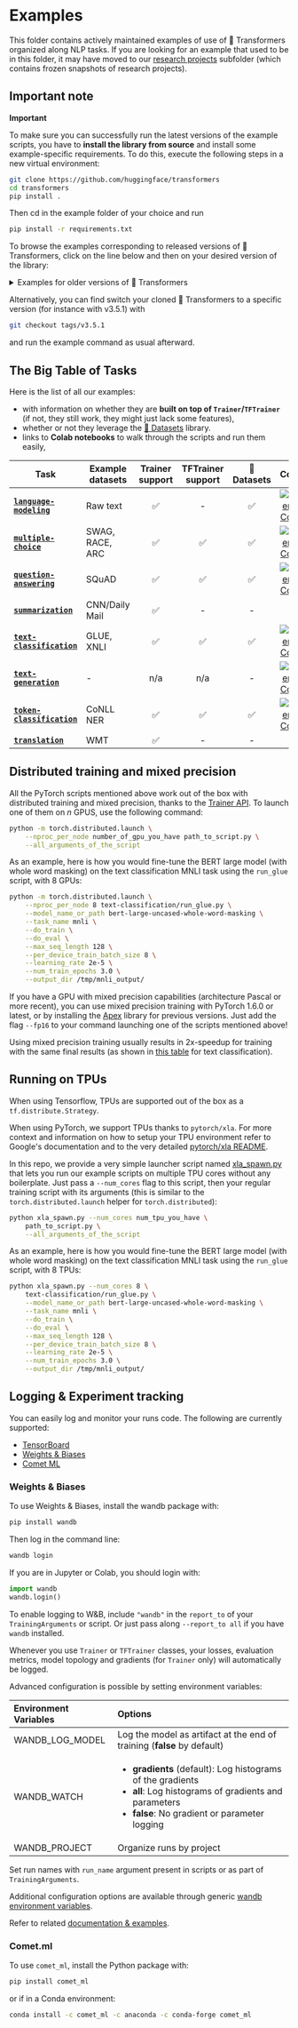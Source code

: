 <!---
Copyright 2020 The HuggingFace Team. All rights reserved.
Licensed under the Apache License, Version 2.0 (the "License");
you may not use this file except in compliance with the License.
You may obtain a copy of the License at

    http://www.apache.org/licenses/LICENSE-2.0

Unless required by applicable law or agreed to in writing, software
distributed under the License is distributed on an "AS IS" BASIS,
WITHOUT WARRANTIES OR CONDITIONS OF ANY KIND, either express or implied.
See the License for the specific language governing permissions and
limitations under the License.
-->

# Examples

This folder contains actively maintained examples of use of 🤗 Transformers organized along NLP tasks. If you are looking for an example that used to
be in this folder, it may have moved to our [research projects](https://github.com/huggingface/transformers/tree/master/examples/research_projects) subfolder (which contains frozen snapshots of research projects).

## Important note

**Important**

To make sure you can successfully run the latest versions of the example scripts, you have to **install the library from source** and install some example-specific requirements. To do this, execute the following steps in a new virtual environment:
```bash
git clone https://github.com/huggingface/transformers
cd transformers
pip install .
```
Then cd in the example folder of your choice and run
```bash
pip install -r requirements.txt
```

To browse the examples corresponding to released versions of 🤗 Transformers, click on the line below and then on your desired version of the library:

<details>
  <summary>Examples for older versions of 🤗 Transformers</summary>

  - [v4.3.3](https://github.com/huggingface/transformers/tree/v4.3.3/examples)
  - [v4.2.2](https://github.com/huggingface/transformers/tree/v4.2.2/examples)
  - [v4.1.1](https://github.com/huggingface/transformers/tree/v4.1.1/examples)
  - [v4.0.1](https://github.com/huggingface/transformers/tree/v4.0.1/examples)
  - [v3.5.1](https://github.com/huggingface/transformers/tree/v3.5.1/examples)
  - [v3.4.0](https://github.com/huggingface/transformers/tree/v3.4.0/examples)
  - [v3.3.1](https://github.com/huggingface/transformers/tree/v3.3.1/examples)
  - [v3.2.0](https://github.com/huggingface/transformers/tree/v3.2.0/examples)
  - [v3.1.0](https://github.com/huggingface/transformers/tree/v3.1.0/examples)
  - [v3.0.2](https://github.com/huggingface/transformers/tree/v3.0.2/examples)
  - [v2.11.0](https://github.com/huggingface/transformers/tree/v2.11.0/examples)
  - [v2.10.0](https://github.com/huggingface/transformers/tree/v2.10.0/examples)
  - [v2.9.1](https://github.com/huggingface/transformers/tree/v2.9.1/examples)
  - [v2.8.0](https://github.com/huggingface/transformers/tree/v2.8.0/examples)
  - [v2.7.0](https://github.com/huggingface/transformers/tree/v2.7.0/examples)
  - [v2.6.0](https://github.com/huggingface/transformers/tree/v2.6.0/examples)
  - [v2.5.1](https://github.com/huggingface/transformers/tree/v2.5.1/examples)
  - [v2.4.0](https://github.com/huggingface/transformers/tree/v2.4.0/examples)
  - [v2.3.0](https://github.com/huggingface/transformers/tree/v2.3.0/examples)
  - [v2.2.0](https://github.com/huggingface/transformers/tree/v2.2.0/examples)
  - [v2.1.1](https://github.com/huggingface/transformers/tree/v2.1.0/examples)
  - [v2.0.0](https://github.com/huggingface/transformers/tree/v2.0.0/examples)
  - [v1.2.0](https://github.com/huggingface/transformers/tree/v1.2.0/examples)
  - [v1.1.0](https://github.com/huggingface/transformers/tree/v1.1.0/examples)
  - [v1.0.0](https://github.com/huggingface/transformers/tree/v1.0.0/examples)
</details>

Alternatively, you can find switch your cloned 🤗 Transformers to a specific version (for instance with v3.5.1) with
```bash
git checkout tags/v3.5.1
```
and run the example command as usual afterward.

## The Big Table of Tasks

Here is the list of all our examples:
- with information on whether they are **built on top of `Trainer`/`TFTrainer`** (if not, they still work, they might
  just lack some features),
- whether or not they leverage the [🤗 Datasets](https://github.com/huggingface/datasets) library.
- links to **Colab notebooks** to walk through the scripts and run them easily,
<!--
Coming soon!
- links to **Cloud deployments** to be able to deploy large-scale trainings in the Cloud with little to no setup.
-->

| Task | Example datasets | Trainer support | TFTrainer support | 🤗 Datasets | Colab
|---|---|:---:|:---:|:---:|:---:|
| [**`language-modeling`**](https://github.com/huggingface/transformers/tree/master/examples/language-modeling)       | Raw text        | ✅ | -  | ✅ | [![Open In Colab](https://colab.research.google.com/assets/colab-badge.svg)](https://colab.research.google.com/github/huggingface/blog/blob/master/notebooks/01_how_to_train.ipynb)
| [**`multiple-choice`**](https://github.com/huggingface/transformers/tree/master/examples/multiple-choice)           | SWAG, RACE, ARC | ✅ | ✅ | ✅ | [![Open In Colab](https://colab.research.google.com/assets/colab-badge.svg)](https://colab.research.google.com/github/ViktorAlm/notebooks/blob/master/MPC_GPU_Demo_for_TF_and_PT.ipynb)
| [**`question-answering`**](https://github.com/huggingface/transformers/tree/master/examples/question-answering)     | SQuAD           | ✅ | ✅ | ✅ | [![Open In Colab](https://colab.research.google.com/assets/colab-badge.svg)](https://colab.research.google.com/github/huggingface/notebooks/blob/master/examples/question_answering.ipynb)
| [**`summarization`**](https://github.com/huggingface/transformers/tree/master/examples/seq2seq)                     | CNN/Daily Mail  | ✅  | - | - | -
| [**`text-classification`**](https://github.com/huggingface/transformers/tree/master/examples/text-classification)   | GLUE, XNLI      | ✅ | ✅ | ✅ | [![Open In Colab](https://colab.research.google.com/assets/colab-badge.svg)](https://colab.research.google.com/github/huggingface/notebooks/blob/master/examples/text_classification.ipynb)
| [**`text-generation`**](https://github.com/huggingface/transformers/tree/master/examples/text-generation)           | -               | n/a | n/a | - | [![Open In Colab](https://colab.research.google.com/assets/colab-badge.svg)](https://colab.research.google.com/github/huggingface/blog/blob/master/notebooks/02_how_to_generate.ipynb)
| [**`token-classification`**](https://github.com/huggingface/transformers/tree/master/examples/token-classification) | CoNLL NER       | ✅ | ✅ | ✅ | [![Open In Colab](https://colab.research.google.com/assets/colab-badge.svg)](https://colab.research.google.com/github/huggingface/notebooks/blob/master/examples/token_classification.ipynb)
| [**`translation`**](https://github.com/huggingface/transformers/tree/master/examples/seq2seq)                       | WMT             | ✅  | - | - | -


## Distributed training and mixed precision

All the PyTorch scripts mentioned above work out of the box with distributed training and mixed precision, thanks to
the [Trainer API](https://huggingface.co/transformers/main_classes/trainer.html). To launch one of them on _n_ GPUS,
use the following command:

```bash
python -m torch.distributed.launch \
    --nproc_per_node number_of_gpu_you_have path_to_script.py \
	--all_arguments_of_the_script 
```

As an example, here is how you would fine-tune the BERT large model (with whole word masking) on the text
classification MNLI task using the `run_glue` script, with 8 GPUs:

```bash
python -m torch.distributed.launch \
    --nproc_per_node 8 text-classification/run_glue.py \
    --model_name_or_path bert-large-uncased-whole-word-masking \
    --task_name mnli \
    --do_train \
    --do_eval \
    --max_seq_length 128 \
    --per_device_train_batch_size 8 \
    --learning_rate 2e-5 \
    --num_train_epochs 3.0 \
    --output_dir /tmp/mnli_output/
```

If you have a GPU with mixed precision capabilities (architecture Pascal or more recent), you can use mixed precision
training with PyTorch 1.6.0 or latest, or by installing the [Apex](https://github.com/NVIDIA/apex) library for previous
versions. Just add the flag `--fp16` to your command launching one of the scripts mentioned above!

Using mixed precision training usually results in 2x-speedup for training with the same final results (as shown in
[this table](https://github.com/huggingface/transformers/tree/master/examples/text-classification#mixed-precision-training)
for text classification).

## Running on TPUs

When using Tensorflow, TPUs are supported out of the box as a `tf.distribute.Strategy`.

When using PyTorch, we support TPUs thanks to `pytorch/xla`. For more context and information on how to setup your TPU environment refer to Google's documentation and to the
very detailed [pytorch/xla README](https://github.com/pytorch/xla/blob/master/README.md).

In this repo, we provide a very simple launcher script named
[xla_spawn.py](https://github.com/huggingface/transformers/tree/master/examples/xla_spawn.py) that lets you run our
example scripts on multiple TPU cores without any boilerplate. Just pass a `--num_cores` flag to this script, then your
regular training script with its arguments (this is similar to the `torch.distributed.launch` helper for
`torch.distributed`):

```bash
python xla_spawn.py --num_cores num_tpu_you_have \
    path_to_script.py \
	--all_arguments_of_the_script 
```

As an example, here is how you would fine-tune the BERT large model (with whole word masking) on the text
classification MNLI task using the `run_glue` script, with 8 TPUs:

```bash
python xla_spawn.py --num_cores 8 \
    text-classification/run_glue.py \
    --model_name_or_path bert-large-uncased-whole-word-masking \
    --task_name mnli \
    --do_train \
    --do_eval \
    --max_seq_length 128 \
    --per_device_train_batch_size 8 \
    --learning_rate 2e-5 \
    --num_train_epochs 3.0 \
    --output_dir /tmp/mnli_output/
```

## Logging & Experiment tracking

You can easily log and monitor your runs code. The following are currently supported:

* [TensorBoard](https://www.tensorflow.org/tensorboard)
* [Weights & Biases](https://docs.wandb.ai/integrations/huggingface)
* [Comet ML](https://www.comet.ml/docs/python-sdk/huggingface/)

### Weights & Biases

To use Weights & Biases, install the wandb package with:

```bash
pip install wandb
```

Then log in the command line:

```bash
wandb login
```

If you are in Jupyter or Colab, you should login with:

```python
import wandb
wandb.login()
```

To enable logging to W&B, include `"wandb"` in the `report_to` of your `TrainingArguments` or script. Or just pass along `--report_to all` if you have `wandb` installed.

Whenever you use `Trainer` or `TFTrainer` classes, your losses, evaluation metrics, model topology and gradients (for `Trainer` only) will automatically be logged.

Advanced configuration is possible by setting environment variables:

<table>
  <thead>
    <tr>
      <th style="text-align:left">Environment Variables</th>
      <th style="text-align:left">Options</th>
    </tr>
  </thead>
  <tbody>
    <tr>
      <td style="text-align:left">WANDB_LOG_MODEL</td>
      <td style="text-align:left">Log the model as artifact at the end of training (<b>false</b> by default)</td>
    </tr>
    <tr>
      <td style="text-align:left">WANDB_WATCH</td>
      <td style="text-align:left">
        <ul>
          <li><b>gradients</b> (default): Log histograms of the gradients</li>
          <li><b>all</b>: Log histograms of gradients and parameters</li>
          <li><b>false</b>: No gradient or parameter logging</li>
        </ul>
      </td>
    </tr>
    <tr>
      <td style="text-align:left">WANDB_PROJECT</td>
      <td style="text-align:left">Organize runs by project</td>
    </tr>
  </tbody>
</table>

Set run names with `run_name` argument present in scripts or as part of `TrainingArguments`.

Additional configuration options are available through generic [wandb environment variables](https://docs.wandb.com/library/environment-variables).

Refer to related [documentation & examples](https://docs.wandb.ai/integrations/huggingface).

### Comet.ml

To use `comet_ml`, install the Python package with:

```bash
pip install comet_ml
```

or if in a Conda environment:

```bash
conda install -c comet_ml -c anaconda -c conda-forge comet_ml
```
